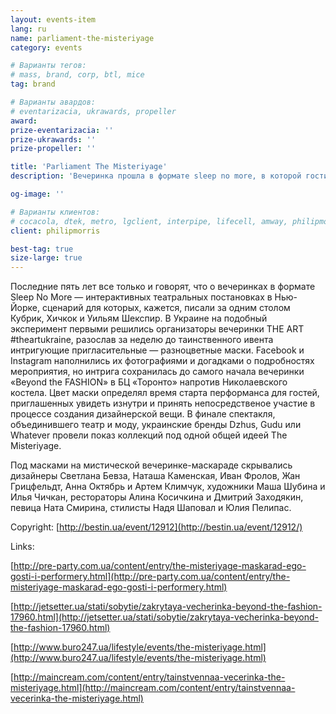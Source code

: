 ```yaml
---
layout: events-item
lang: ru
name: parliament-the-misteriyage
category: events

# Варианты тегов:
# mass, brand, corp, btl, mice
tag: brand 

# Варианты авардов:
# eventarizacia, ukrawards, propeller
award: 
prize-eventarizacia: ''
prize-ukrawards: ''
prize-propeller: ''

title: 'Parliament The Misteriyage‬'
description: 'Вечеринка прошла в формате sleep no more, в которой гости приняли непосредственное участие и привнесли последние штрихи в создание коллекции'

og-image: ''

# Варианты клиентов:
# cocacola, dtek, metro, lgclient, interpipe, lifecell, amway, philipmorris, olymp, maristela, udp, top, zefir, unicef, wog, sebbank, niko, nemiroff, maxim, velykakyshenia, marieclaire, chervonenkoracing, burn, altis, mts, prime, seppala, lifeclient, pekingduck,
client: philipmorris

best-tag: true
size-large: true
---
```


Последние пять лет все только и говорят, что о вечеринках в формате Sleep No More — интерактивных театральных постановках в Нью-Йорке, сценарий для которых, кажется, писали за одним столом Кубрик, Хичкок и Уильям Шекспир. В Украине на подобный эксперимент первыми решились организаторы вечеринки THE ART #theartukraine, разослав за неделю до таинственного ивента интригующие пригласительные — разноцветные маски. Facebook и Instagram наполнились их фотографиями и догадками о подробностях мероприятия, но интрига сохранилась до самого начала вечеринки «Beyond the FASHION» в БЦ «Торонто» напротив Николаевского костела.
Цвет маски определял время старта перформанса для гостей, приглашенных увидеть изнутри и принять непосредственое участие в процессе создания дизайнерской вещи. В финале спектакля, объединившего театр и моду, украинские бренды Dzhus, Gudu или Whatever провели показ коллекций под одной общей идеей The Misteriyage.

Под масками на мистической вечеринке-маскараде скрывались дизайнеры Светлана Бевза, Наташа Каменская, Иван Фролов, Жан Грицфельдт, Анна Октябрь и Артем Климчук, художники Маша Шубина и Илья Чичкан, рестораторы Алина Косичкина и Дмитрий Заходякин, певица Ната Смирина, стилисты Надя Шаповал и Юлия Пелипас.

Copyright: [http://bestin.ua/event/12912](http://bestin.ua/event/12912/)

Links:

[http://pre-party.com.ua/content/entry/the-misteriyage-maskarad-ego-gosti-i-performery.html](http://pre-party.com.ua/content/entry/the-misteriyage-maskarad-ego-gosti-i-performery.html)

[http://jetsetter.ua/stati/sobytie/zakrytaya-vecherinka-beyond-the-fashion-17960.html](http://jetsetter.ua/stati/sobytie/zakrytaya-vecherinka-beyond-the-fashion-17960.html)

[http://www.buro247.ua/lifestyle/events/the-misteriyage.html](http://www.buro247.ua/lifestyle/events/the-misteriyage.html)

[http://maincream.com/content/entry/tainstvennaa-vecerinka-the-misteriyage.html](http://maincream.com/content/entry/tainstvennaa-vecerinka-the-misteriyage.html)

